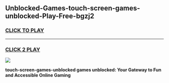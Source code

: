 
## Unblocked-Games-touch-screen-games-unblocked-Play-Free-bgzj2
<h3>
<a href="https://premium76.site?title=touch-screen-games-unblocked&ref=17A">CLICK TO PLAY</a></h3>
<hr>

<h3>
<a href="https://premium76.site?title=touch-screen-games-unblocked&ref=17A">CLICK 2 PLAY</a>
  
</h3>

<a href="https://premium76.site?title=touch-screen-games-unblocked&ref=17A"><img src="https://clearcache.store/games.png"></a>


**touch-screen-games-unblocked games unblocked: Your Gateway to Fun and Accessible Online Gaming**
